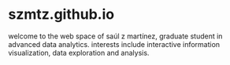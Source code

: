 # szmtz.github.io

welcome to the web space of saúl z martínez, graduate student in advanced data analytics. interests include interactive information visualization, data exploration and analysis. 


 
